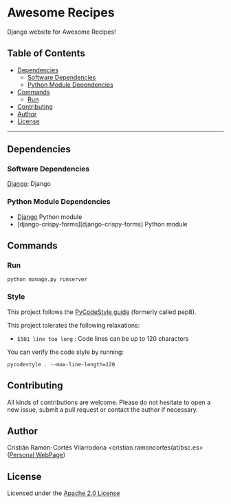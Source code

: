 <!-- Automatic builds status -->
<!-- [![Build Status](https://travis-ci.org/XX)](https://travis-ci.org/XX) -->

<!-- Codacy -->
<!-- [![Codacy grade](https://api.codacy.com/project/badge/Grade/d9a02acdf3ad4213b4932b5441201101)](https://www.codacy.com/app/cristianrcv/pycompss-autoparallel?utm_source=github.com&amp;utm_medium=referral&amp;utm_content=cristianrcv/pycompss-autoparallel&amp;utm_campaign=Badge_Grade) -->

<!-- [![Codacy coverage](https://api.codacy.com/project/badge/Coverage/d9a02acdf3ad4213b4932b5441201101)](https://www.codacy.com/app/cristianrcv/pycompss-autoparallel?utm_source=github.com&utm_medium=referral&utm_content=cristianrcv/pycompss-autoparallel&utm_campaign=Badge_Coverage) -->

<!-- Codecov -->
<!-- [![codecov](https://codecov.io/gh/cristianrcv/pycompss-autoparallel/branch/master/graph/badge.svg)](https://codecov.io/gh/cristianrcv/pycompss-autoparallel) -->

<!-- Maven central packages version -->
<!-- [![Maven Central](https://maven-badges.herokuapp.com/maven-central/XX)](https://maven-badges.herokuapp.com/maven-central/XX) -->

<!-- Dependencies update status -->
<!-- [![Dependency Status](https://www.versioneye.com/user/projects/59f6fd4c0fb24f1f1f38c653/badge.svg?style=flat-square)](https://www.versioneye.com/user/projects/59f6fd4c0fb24f1f1f38c653) -->

<!-- Java DOC status -->
<!-- [![Javadocs](http://javadoc.io/badge/XX.svg)](http://javadoc.io/doc/XX) -->

<!-- Main Repository language -->
<!-- [![Language](https://img.shields.io/badge/language-python-brightgreen.svg)](https://img.shields.io/badge/language-python-brightgreen.svg) -->

<!-- Repository License -->
<!-- [![License](https://img.shields.io/badge/License-Apache%202.0-blue.svg)](https://github.com/cristianrcv/pycompss-pluto/blob/master/LICENSE) -->


# Awesome Recipes

Django website for Awesome Recipes!


## Table of Contents

* [Dependencies](#dependencies)
    * [Software Dependencies](#software-dependencies)
    * [Python Module Dependencies](#python-module-dependencies)
* [Commands](#commands)
    * [Run](#run)
* [Contributing](#contributing)
* [Author](#author)
* [License](#license)

---


## Dependencies

### Software Dependencies

[Django][django]: Django

### Python Module Dependencies

- [Django][django] Python module
- [django-crispy-forms][django-crispy-forms] Python module


## Commands

### Run

```
python manage.py runserver
```

### Style

This project follows the [PyCodeStyle guide][pycodestyle] (formerly called pep8).

This project tolerates the following relaxations:
* `E501 line too long` : Code lines can be up to 120 characters

You can verify the code style by running:

```
pycodestyle . --max-line-length=120
```


## Contributing

All kinds of contributions are welcome. Please do not hesitate to open a new issue,
submit a pull request or contact the author if necessary. 
 

## Author

Cristián Ramón-Cortés Vilarrodona <cristian.ramoncortes(at)bsc.es> ([Personal WebPage][cristian])


## License

Licensed under the [Apache 2.0 License][apache-2]


[django]: 
[django-crispy-forms]:

[pycodestyle]: https://pypi.python.org/pypi/pycodestyle

[cristian]: https://cristianrcv.netlify.com/

[apache-2]: http://www.apache.org/licenses/LICENSE-2.0
